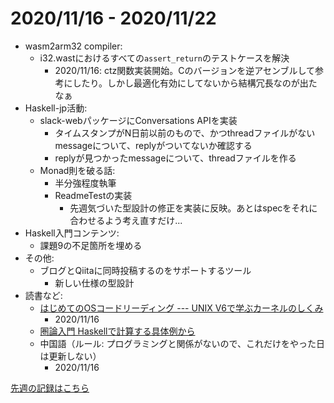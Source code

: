 # 2020/11/16 - 2020/11/22

- wasm2arm32 compiler:
    - i32.wastにおけるすべての`assert_return`のテストケースを解決
        - 2020/11/16: ctz関数実装開始。Cのバージョンを逆アセンブルして参考にしたり。しかし最適化有効にしてないから結構冗長なのが出たなぁ
- Haskell-jp活動:
    - slack-webパッケージにConversations APIを実装
        - タイムスタンプがN日前以前のもので、かつthreadファイルがないmessageについて、replyがついてないか確認する
        - replyが見つかったmessageについて、threadファイルを作る
    - Monad則を破る話:
        - 半分強程度執筆
        - ReadmeTestの実装
            - 先週気づいた型設計の修正を実装に反映。あとはspecをそれに合わせるよう考え直すだけ...
- Haskell入門コンテンツ:
    - 課題9の不足箇所を埋める
- その他:
    - ブログとQiitaに同時投稿するのをサポートするツール
        - 新しい仕様の型設計
- 読書など:
    - [はじめてのOSコードリーディング --- UNIX V6で学ぶカーネルのしくみ](https://gihyo.jp/dp/ebook/2013/978-4-7741-5517-3)
        - 2020/11/16
    - [圏論入門 Haskellで計算する具体例から](https://www.nippyo.co.jp/shop/book/8340.html)
    - 中国語（ルール: プログラミングと関係がないので、これだけをやった日は更新しない）
        - 2020/11/16

[先週の記録はこちら](https://github.com/igrep/daily-commits/blob/262f4a67e84582d0512469822f1d2f000eaac0af/yesterday.md)
